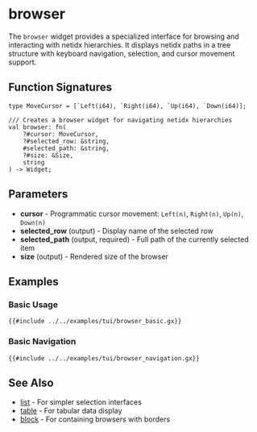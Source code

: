# browser

The `browser` widget provides a specialized interface for browsing and interacting with netidx hierarchies. It displays netidx paths in a tree structure with keyboard navigation, selection, and cursor movement support.

## Function Signatures

```
type MoveCursor = [`Left(i64), `Right(i64), `Up(i64), `Down(i64)];

/// Creates a browser widget for navigating netidx hierarchies
val browser: fn(
    ?#cursor: MoveCursor,
    ?#selected_row: &string,
    #selected_path: &string,
    ?#size: &Size,
    string
) -> Widget;
```

## Parameters

- **cursor** - Programmatic cursor movement: `Left(n)`, `Right(n)`, `Up(n)`, `Down(n)`
- **selected_row** (output) - Display name of the selected row
- **selected_path** (output, required) - Full path of the currently selected item
- **size** (output) - Rendered size of the browser

## Examples

### Basic Usage

```graphix
{{#include ../../examples/tui/browser_basic.gx}}
```

### Basic Navigation

```graphix
{{#include ../../examples/tui/browser_navigation.gx}}
```

## See Also

- [list](list.md) - For simpler selection interfaces
- [table](table.md) - For tabular data display
- [block](block.md) - For containing browsers with borders
